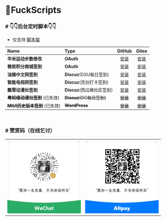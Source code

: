 # 🌈FuckScripts

### \# **👇👇后台定时脚本👇👇**

- 仅支持 [脚本猫](https://docs.scriptcat.org)

| Name | Type | GitHub | Gitee |
|:---|:---|:---:|:---:|
| **华米运动步数修改** | **OAuth** | [安装](https://raw.githubusercontent.com/geoisam/FuckScripts/main/sc/华米运动步数修改.user.js) | [安装](https://gitee.com/geoisam/FuckScripts/raw/main/sc/华米运动步数修改.user.js) |
| **微软积分商城签到** | **OAuth** | [安装](https://raw.githubusercontent.com/geoisam/FuckScripts/main/sc/微软积分商城签到.user.js) | [安装](https://gitee.com/geoisam/FuckScripts/raw/main/sc/微软积分商城签到.user.js) |
| **油猴中文网签到** | **Discuz**(DSU每日签到) | [安装](https://raw.githubusercontent.com/geoisam/FuckScripts/main/sc/油猴中文网签到.user.js) | [安装](https://gitee.com/geoisam/FuckScripts/raw/main/sc/油猴中文网签到.user.js) |
| **智能电视网签到** | **Discuz**(亮剑打卡签到) | [安装](https://raw.githubusercontent.com/geoisam/FuckScripts/main/sc/智能电视网签到.user.js) | [安装](https://gitee.com/geoisam/sc/FuckScripts/raw/main/智能电视网签到.user.js) |
| **飘雪动漫社签到** | **Discuz**(西瓜微社区签到) | [安装](https://raw.githubusercontent.com/geoisam/FuckScripts/main/sc/飘雪动漫社签到.user.js) | [安装](https://gitee.com/geoisam/FuckScripts/raw/main/sc/飘雪动漫社签到.user.js) |
| ~~**粤知缘动漫社签到**~~ (已失效) | ~~**Discuz**(DC每日签到)~~ | ~~[安装](https://raw.githubusercontent.com/geoisam/FuckScripts/main/sc/粤知缘动漫社签到.user.js)~~ | ~~[安装](https://gitee.com/geoisam/FuckScripts/raw/main/sc/粤知缘动漫社签到.user.js)~~ |
| ~~**MIUI历史版本签到**~~ (已失效) | ~~**WordPress**~~ | ~~[安装](https://raw.githubusercontent.com/geoisam/FuckScripts/main/sc/MIUI历史版本签到.user.js)~~ | ~~[安装](https://gitee.com/geoisam/FuckScripts/raw/main/sc/MIUI历史版本签到.user.js)~~ |

<br>

### \# 赞赏码（在线乞讨）

<table>
<tr>
<td><a>
<img src="../images/wechat.jpg">
</a></td>
<td><a>
<img src="../images/alipay.jpg">
</a></td>
</tr>
</table>
